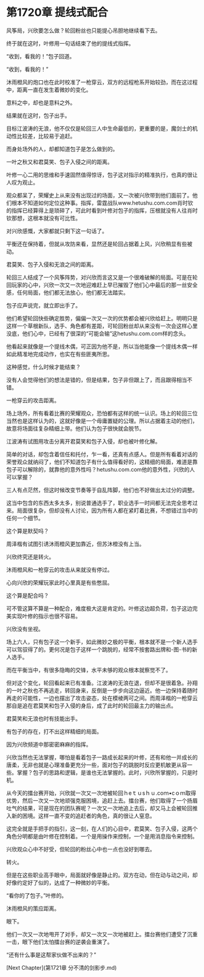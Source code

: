 # 第1720章 提线式配合

风筝局，兴欣要怎么做？轮回粉丝也只能提心吊胆地继续看下去。

终于就在这时，叶修用一句话结束了他的提线式指挥。

“收到，看我的！”包子回道。

“收到，看我的！”

沐雨橙风的炮口也在此时校准了一枪穿云，双方的远程枪系开始较劲，而在这过程中，距离一直在发生着微妙的变化。

意料之中，却也是意料之外。

结果就在这时，包子出手。

目标江波涛的无浪，他不仅仅是轮回三人中生命最低的，更重要的是，魔剑士的机动性比较差，比较易于追赶。

而身处场外的人，却都知道包子是怎么做到的。

一叶之秋又和君莫笑、包子入侵之间的距离。

叶修一心二用的思维和手速固然值得惊讶，包子这对指示的精准执行，也真的很让人叹为观止。

观众都呆了，荣耀史上从来没有出现过的场面，又一次被兴欣带到他们面前了。他们根本不知道如何定位这种事。指挥，雷霆战队www.hetushu.com.com肖时钦的指挥已经算得上是琐碎了，可此时看到叶修对包子的指挥，压根就没有人往肖时钦那想，这根本就没有可比性。

对兴欣感慨，大家都就只剩下这一句话了。

平衡还在保持着，但就从攻防来看，显然还是轮回占据着上风，兴欣稍显有些被动。

君莫笑、包子入侵和无浪之间的距离。

轮回三人结成了一个风筝阵势，对兴欣而言这又是一个很难破解的局面。可是在轮回玩家的心中，兴欣一次又一次地迎难赶上早已摧毁了他们心中最后的那一丝安全感，任何局面，他们都无法放心，他们都无法踏实。

包子应声说完，就立即出手了。

他们希望轮回快些确定胜势，偏偏一次又一次的优势都会被兴欣给赶上。明明只是这样一个草根新队，选手、角色都有差距，可轮回粉丝却从来没有一次会这样心里没底，他们心中，已经有了很深的“可能会输”这hetushu.com.com样的念头。

他看起来就像是一个提线木偶，可正因为他不是，所以当他能像一个提线木偶一样如此精准地完成动作，也实在有些匪夷所思。

这种感觉，什么时候才能结束？

没有人会觉得他们的想法是错的，但是结果，包子非但跟上了，而且跟得相当不错。

一枪穿云的攻击距离。

场上场外，所有看着比赛的荣耀观众，恐怕都有这样的统一认识。场上的轮回三位当然也是这样认为的，这就好像是一个毋庸置疑的公理。所以占据着主动的他们，故意将场面往复杂精细上带。他们认为包子很快就会脱节。

江波涛有试图用攻击分离开君莫笑和包子入侵，却也被叶修化解。

简单的对话，却包含着信任和托付，乍一看，还真有点感人。但是所有看着对话的荣誉观众就纳闷了，他们不知道包子有什么值得看好的，这精细的局面，难道是靠包子可以解除的，就靠他的意外性吗？hetushu.com.com他的意外性，兴欣的人可以掌握？

三人有点茫然，但这时候改变节奏等于自乱阵脚，他们也不好做出太过分的调整。

这当中包含的东西太多太多，别说普通选手了，职业选手一时间都无法完全思考过来。局面很复杂，但却没有人讨论，因为所有人都在紧盯着比赛，不想错过当中的任何一个细节。

这个算是默契吗？

周泽楷有试图引诱沐雨橙风更加靠近，但苏沐橙没有上当。

兴欣终究还是转火。

沐雨橙风和一枪穿云的攻击从来就没有停过。

心向兴欣的荣耀玩家此时心里真是有些憋屈。

这个算是配合吗？

可不管这算不算是一种配合，难度极大这是肯定的。叶修这边超负荷，包子这边完美实现叶修的指示也很不容易。

兴欣没有坐视。

场上六人，只有包子这一个新手，如此微妙之极的平衡，根本就不是一个新人选手可以驾驭得了的。更何况是包子这样一个跳脱的，经常不按套路出牌和-图-书的新人选手。

而在平衡当中，有很多隐晦的交锋，水平未够的观众根本就察觉不了。

但对这个变化，轮回看起来已有准备。江波涛的无浪在退，但却不是很着急。孙翔的一叶之秋也不再逃走，转回身来，反倒是一步步向这边逼近。他一边保持着随时再走的可能性，一边也摆出了攻击姿态，处在模棱两可之间。而周泽楷的一枪穿云那自是追在君莫笑和包子入侵的身后，成了此时的轮回最主力的输出点。

君莫笑和无浪也时有技能出手。

有包子的存在，打不出这样精细的局面。

因为兴欣频道中那密密麻麻的指挥。

兴欣当然也无法掌握，哪怕是看着包子一路成长起来的叶修，还有和他一并成长的唐柔，无非也就是心理准备更充分一些，面对包子的跳脱时反应更机敏更从容一些。掌握？包子的思路和逻辑，是谁也无法掌握的。此时，兴欣所掌握的，只是时机。

从今天的擂台赛开始，兴欣就一次又一次地被轮回ｈeｔｕsｈｕ.coｍ•cｏｍ取得优势，然后一次又一次地顽强克服困境，追赶上去。擂台赛，他们取得了一个扬眉吐气的结果，可是现在的团队赛呢？一次又一次地追上去后，却又马上会被轮回推入新的困境。这样一直不变的追赶者的角色，真的很让人窒息。

这完全就是手把手的指引，这一刻，在人们的心目中，君莫笑、包子入侵，这两个角色分明都是由叶修在控制着。一个是用操作来控制，一个是用消息指令来控制。

兴欣观众心中不好受，但轮回的粉丝心中也一点也没好到哪去。

转火。

但是在这些职业高手眼中，局面就好像是静止的。双方在动，但在动与动之间，却好像约定好了似的，达成了一种微妙的平衡。

“看你的了包子。”叶修的。

沐雨橙风的策应距离。

眼下。

他们一次又一次地甩开了对手，却又一次又一次地被赶上。擂台赛他们遭受了沉重一击，眼下他们太怕擂台赛的逆袭会重演了。

“还有什么事是这帮家伙做不出来的？”



[Next Chapter](第1721章 分不清的剑影步.md)